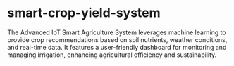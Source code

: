 # smart-crop-yield-system
The Advanced IoT Smart Agriculture System leverages machine learning to provide crop recommendations based on soil nutrients, weather conditions, and real-time data. It features a user-friendly dashboard for monitoring and managing irrigation, enhancing agricultural efficiency and sustainability.
